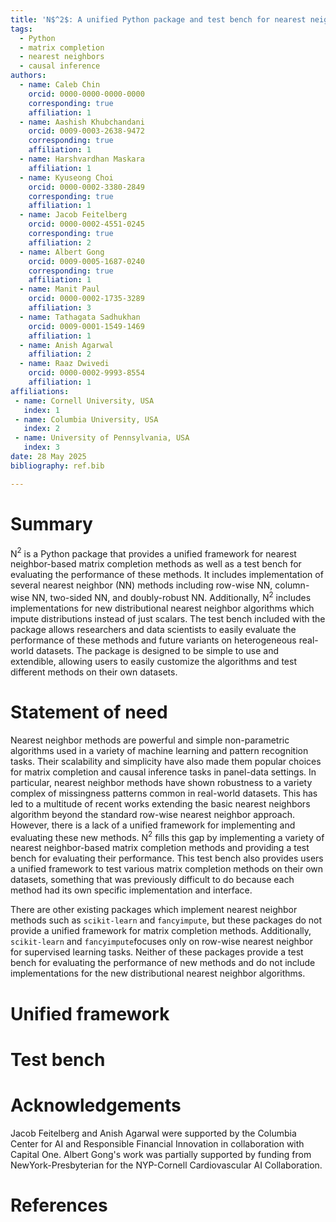 ```yaml
---
title: 'N$^2$: A unified Python package and test bench for nearest neighbor-based matrix completion'
tags:
  - Python
  - matrix completion
  - nearest neighbors
  - causal inference
authors:
  - name: Caleb Chin
    orcid: 0000-0000-0000-0000
    corresponding: true
    affiliation: 1
  - name: Aashish Khubchandani
    orcid: 0009-0003-2638-9472
    corresponding: true
    affiliation: 1
  - name: Harshvardhan Maskara
    affiliation: 1
  - name: Kyuseong Choi
    orcid: 0000-0002-3380-2849
    corresponding: true
    affiliation: 1
  - name: Jacob Feitelberg
    orcid: 0000-0002-4551-0245
    corresponding: true
    affiliation: 2
  - name: Albert Gong
    orcid: 0009-0005-1687-0240
    corresponding: true
    affiliation: 1
  - name: Manit Paul
    orcid: 0000-0002-1735-3289
    affiliation: 3
  - name: Tathagata Sadhukhan
    orcid: 0009-0001-1549-1469
    affiliation: 1
  - name: Anish Agarwal
    affiliation: 2
  - name: Raaz Dwivedi
    orcid: 0000-0002-9993-8554
    affiliation: 1
affiliations:
 - name: Cornell University, USA
   index: 1
 - name: Columbia University, USA
   index: 2
 - name: University of Pennsylvania, USA
   index: 3
date: 28 May 2025
bibliography: ref.bib

---
```


# Summary

N$^2$ is a Python package that provides a unified framework for nearest neighbor-based matrix completion methods as well as a test bench for evaluating the performance of these methods. It includes implementation of several nearest neighbor (NN) methods including row-wise NN, column-wise NN, two-sided NN, and doubly-robust NN. Additionally, N$^2$ includes implementations for new distributional nearest neighbor algorithms which impute distributions instead of just scalars. The test bench included with the package allows researchers and data scientists to easily evaluate the performance of these methods and future variants on heterogeneous real-world datasets. The package is designed to be simple to use and extendible, allowing users to easily customize the algorithms and test different methods on their own datasets.

# Statement of need

Nearest neighbor methods are powerful and simple non-parametric algorithms used in a variety of machine learning and pattern recognition tasks. Their scalability and simplicity have also made them popular choices for matrix completion and causal inference tasks in panel-data settings. In particular, nearest neighbor methods have shown robustness to a variety complex of missingness patterns common in real-world datasets. This has led to a multitude of recent works extending the basic nearest neighbors algorithm beyond the standard row-wise nearest neighbor approach. However, there is a lack of a unified framework for implementing and evaluating these new methods. N$^2$ fills this gap by implementing a variety of nearest neighbor-based matrix completion methods and providing a test bench for evaluating their performance. This test bench also provides users a unified framework to test various matrix completion methods on their own datasets, something that was previously difficult to do because each method had its own specific implementation and interface.

There are other existing packages which implement nearest neighbor methods such as `scikit-learn` and `fancyimpute`, but these packages do not provide a unified framework for matrix completion methods. Additionally, `scikit-learn` and `fancyimpute`focuses only on row-wise nearest neighbor for supervised learning tasks. Neither of these packages provide a test bench for evaluating the performance of new methods and do not include implementations for the new distributional nearest neighbor algorithms.

# Unified framework

# Test bench

# Acknowledgements

Jacob Feitelberg and Anish Agarwal were supported by the Columbia Center for AI and Responsible Financial Innovation in collaboration with Capital One. Albert Gong's work was partially supported by funding from NewYork-Presbyterian for the NYP-Cornell Cardiovascular AI Collaboration.

# References
